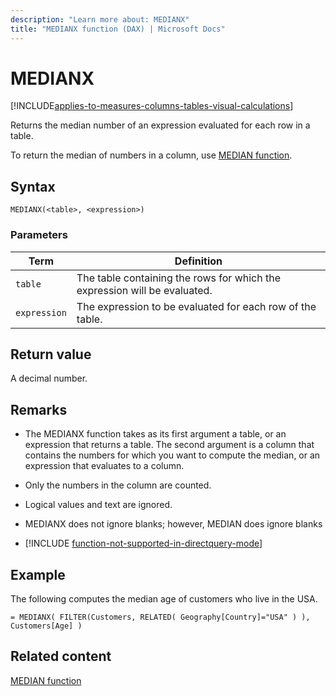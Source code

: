 ```yaml
---
description: "Learn more about: MEDIANX"
title: "MEDIANX function (DAX) | Microsoft Docs"
---
```

# MEDIANX

[!INCLUDE[applies-to-measures-columns-tables-visual-calculations](includes/applies-to-measures-columns-tables-visual-calculations.md)]
  
Returns the median number of an expression evaluated for each row in a table.  
  
To return the median of numbers in a column, use [MEDIAN function](median-function-dax.md).  
  
## Syntax  
  
```dax
MEDIANX(<table>, <expression>)  
```
  
### Parameters  
  
|Term|Definition|  
|--------|--------------|  
|`table`|The table containing the rows for which the expression will be evaluated.|  
|`expression`|The expression to be evaluated for each row of the table.|  
  
## Return value

A decimal number.  
  
## Remarks

- The MEDIANX function takes as its first argument a table, or an expression that returns a table. The second argument is a column that contains the numbers for which you want to compute the median, or an expression that evaluates to a column.  
  
- Only the numbers in the column are counted. 

- Logical values and text are ignored.

- MEDIANX does not ignore blanks; however, MEDIAN does ignore blanks  

- [!INCLUDE [function-not-supported-in-directquery-mode](includes/function-not-supported-in-directquery-mode.md)]

## Example

The following computes the median age of customers who live in the USA.  
  
```dax
= MEDIANX( FILTER(Customers, RELATED( Geography[Country]="USA" ) ), Customers[Age] )  
```
  
## Related content

[MEDIAN function](median-function-dax.md)  
